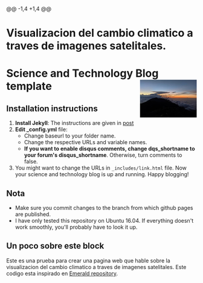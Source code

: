 @@ -1,4 +1,4 @@
# Visualizacion del cambio climatico a traves de imagenes satelitales.
# Science and Technology Blog template <img align="right" width="150" height="100" src="avila.jpg">

## Installation instructions

1. **Install Jekyll**: The instructions are given in [post](_posts/2018-05-14-install-jekyll.md)
2. **Edit _config.yml** file:
    - Change baseurl to your folder name.
    - Change the respective URLs and variable names.
    - **If you want to enable disqus comments, change dqs_shortname to your
    forum's disqus_shortname**. Otherwise, turn comments to false.
3. You might want to change the URLs in `_includes/link.html` file.
Now your science and technology blog is up and running. Happy blogging!
## Nota
- Make sure you commit changes to the branch from which github pages are published.
- I have only tested this repository on Ubuntu 16.04. If everything doesn't work smoothly,
you'll probably have to look it up.
## Un poco sobre este block
Este es una prueba para crear una pagina web que hable sobre la visualizacion del cambio climatico a traves de imagenes satelitales.
Este codigo esta inspirado en [Emerald repository](https://github.com/KingFelix/emerald).
